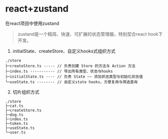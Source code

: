# react+zustand

在react项目中使用zustand

> zustand是一个精简、快速、可扩展的状态管理器，特别契合react hook下开发。


1. initialState、createStore、自定义hooks式组织方式

```
./store
├─createStore.ts ----- // 负责创建 Store 的方法与 Action 方法
├─index.ts ----------- // 导出所有类型、状态与hooks
├─initialState.ts ---- // 负责 State —— 添加状态类型与初始化状态值
└─useState.ts -------- // 自定义state hooks，方便复用与筛选查询

```

2. 切片组织方式

```
./store
├─cat.ts 
├─createStore.ts 
├─dog.ts 
├─index.ts 
├─token.ts 
├─useState.ts 
└─user.ts 
```
